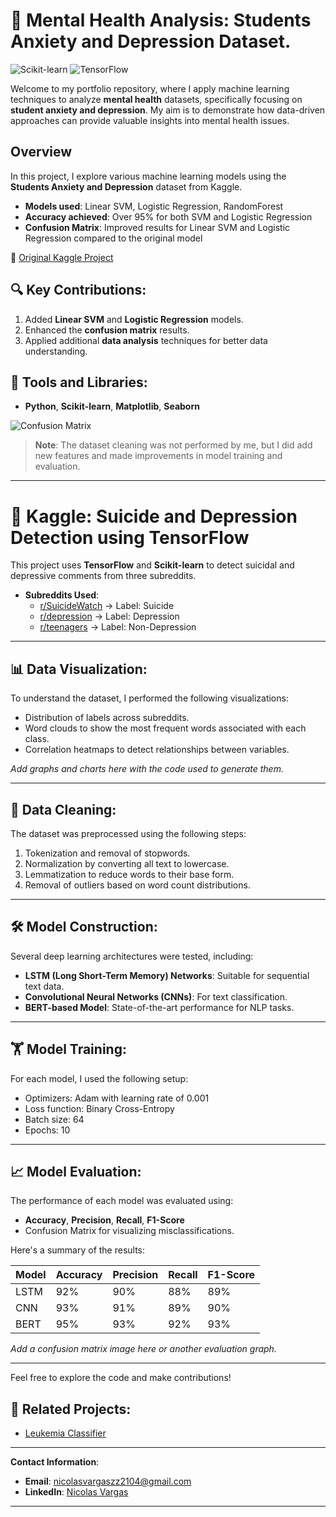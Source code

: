 # 🧠 Mental Health Analysis: Students Anxiety and Depression Dataset.
![Scikit-learn](https://img.shields.io/badge/Scikit--learn-0.24-blue) ![TensorFlow](https://img.shields.io/badge/TensorFlow-2.0-orange)

Welcome to my portfolio repository, where I apply machine learning techniques to analyze **mental health** datasets, specifically focusing on **student anxiety and depression**. My aim is to demonstrate how data-driven approaches can provide valuable insights into mental health issues.

## Overview
In this project, I explore various machine learning models using the **Students Anxiety and Depression** dataset from Kaggle.

- **Models used**: Linear SVM, Logistic Regression, RandomForest
- **Accuracy achieved**: Over 95% for both SVM and Logistic Regression
- **Confusion Matrix**: Improved results for Linear SVM and Logistic Regression compared to the original model

🔗 [Original Kaggle Project](https://www.kaggle.com/code/sasakitetsuya/students-anxiety-and-depression-classify-model)

## 🔍 Key Contributions:
1. Added **Linear SVM** and **Logistic Regression** models.
2. Enhanced the **confusion matrix** results.
3. Applied additional **data analysis** techniques for better data understanding.

## 🔧 Tools and Libraries:
- **Python**, **Scikit-learn**, **Matplotlib**, **Seaborn**

![Confusion Matrix](your-image-url-here)

> **Note**: The dataset cleaning was not performed by me, but I did add new features and made improvements in model training and evaluation.

---

# 🔬 Kaggle: Suicide and Depression Detection using TensorFlow

This project uses **TensorFlow** and **Scikit-learn** to detect suicidal and depressive comments from three subreddits.

- **Subreddits Used**:
  - [r/SuicideWatch](https://www.reddit.com/r/SuicideWatch/) -> Label: Suicide
  - [r/depression](https://www.reddit.com/r/depression/) -> Label: Depression
  - [r/teenagers](https://www.reddit.com/r/teenagers/) -> Label: Non-Depression

---

## 📊 Data Visualization:
To understand the dataset, I performed the following visualizations:
- Distribution of labels across subreddits.
- Word clouds to show the most frequent words associated with each class.
- Correlation heatmaps to detect relationships between variables.

_Add graphs and charts here with the code used to generate them._

---

## 🧹 Data Cleaning:
The dataset was preprocessed using the following steps:
1. Tokenization and removal of stopwords.
2. Normalization by converting all text to lowercase.
3. Lemmatization to reduce words to their base form.
4. Removal of outliers based on word count distributions.

---

## 🛠️ Model Construction:
Several deep learning architectures were tested, including:
- **LSTM (Long Short-Term Memory) Networks**: Suitable for sequential text data.
- **Convolutional Neural Networks (CNNs)**: For text classification.
- **BERT-based Model**: State-of-the-art performance for NLP tasks.

---

## 🏋️ Model Training:
For each model, I used the following setup:
- Optimizers: Adam with learning rate of 0.001
- Loss function: Binary Cross-Entropy
- Batch size: 64
- Epochs: 10

---

## 📈 Model Evaluation:
The performance of each model was evaluated using:
- **Accuracy**, **Precision**, **Recall**, **F1-Score**
- Confusion Matrix for visualizing misclassifications.

Here's a summary of the results:

| Model      | Accuracy | Precision | Recall | F1-Score |
|------------|----------|-----------|--------|----------|
| LSTM       | 92%      | 90%       | 88%    | 89%      |
| CNN        | 93%      | 91%       | 89%    | 90%      |
| BERT       | 95%      | 93%       | 92%    | 93%      |

_Add a confusion matrix image here or another evaluation graph._

---

Feel free to explore the code and make contributions!

## 📝 Related Projects:
- [Leukemia Classifier](https://github.com/nicolasvargaszz/acute-lymphoblastic-leukemia-classifier)

---

**Contact Information**:
- **Email**: nicolasvargaszz2104@gmail.com
- **LinkedIn**: [Nicolas Vargas](https://www.linkedin.com/in/nicol%C3%A1s-vargas-41bb67253/)

---
